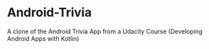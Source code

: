 # Android-Trivia
A clone of the Android Trivia App from a Udacity Course (Developing Android Apps with Kotlin)
